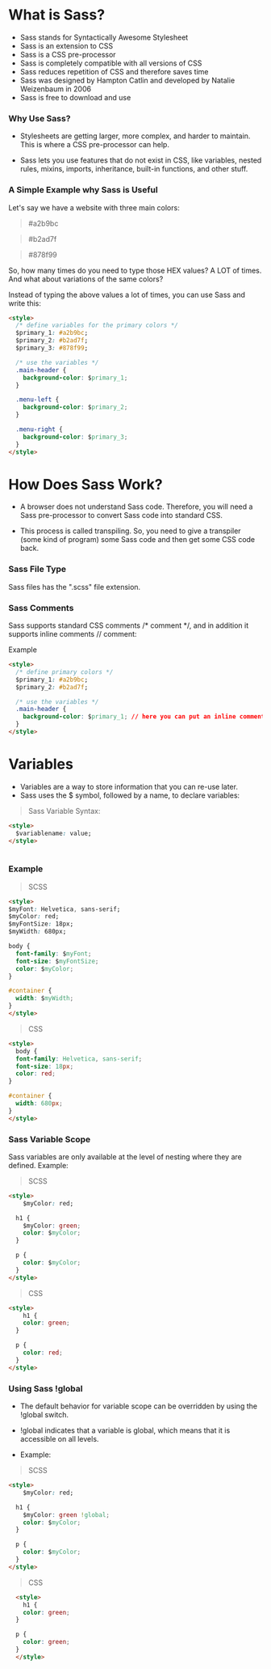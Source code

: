 # What is Sass?

* Sass stands for Syntactically Awesome Stylesheet
* Sass is an extension to CSS
* Sass is a CSS pre-processor
* Sass is completely compatible with all versions of CSS
* Sass reduces repetition of CSS and therefore saves time
* Sass was designed by Hampton Catlin and developed by Natalie Weizenbaum in 2006
* Sass is free to download and use

### Why Use Sass?

* Stylesheets are getting larger, more complex, and harder to maintain. This is where a CSS pre-processor can help.

* Sass lets you use features that do not exist in CSS, like variables, nested rules, mixins, imports, inheritance, built-in functions, and other stuff.

### A Simple Example why Sass is Useful

Let's say we have a website with three main colors:

> #a2b9bc

> #b2ad7f

> #878f99

So, how many times do you need to type those HEX values? A LOT of times. And what about variations of the same colors?

Instead of typing the above values a lot of times, you can use Sass and write this:

```html
<style>
  /* define variables for the primary colors */
  $primary_1: #a2b9bc;
  $primary_2: #b2ad7f;
  $primary_3: #878f99;

  /* use the variables */
  .main-header {
    background-color: $primary_1;
  }

  .menu-left {
    background-color: $primary_2;
  }

  .menu-right {
    background-color: $primary_3;
  }
</style>
```

# How Does Sass Work?

* A browser does not understand Sass code. Therefore, you will need a Sass pre-processor to convert Sass code into standard CSS.

* This process is called transpiling. So, you need to give a transpiler (some kind of program) some Sass code and then get some CSS code back.

### Sass File Type

Sass files has the ".scss" file extension.

### Sass Comments
Sass supports standard CSS comments /* comment */, and in addition it supports inline comments // comment:

Example


```html
<style>
  /* define primary colors */
  $primary_1: #a2b9bc;
  $primary_2: #b2ad7f;

  /* use the variables */
  .main-header {
    background-color: $primary_1; // here you can put an inline comment
  }
</style>
```

# Variables

* Variables are a way to store information that you can re-use later.
* Sass uses the $ symbol, followed by a name, to declare variables:

> Sass Variable Syntax:

```html
<style>
  $variablename: value;
</style>
  
```

### Example

> SCSS

```html
<style>
$myFont: Helvetica, sans-serif;
$myColor: red;
$myFontSize: 18px;
$myWidth: 680px;

body {
  font-family: $myFont;
  font-size: $myFontSize;
  color: $myColor;
}

#container {
  width: $myWidth;
}
</style>
```

> CSS

```html
<style>
  body {
  font-family: Helvetica, sans-serif;
  font-size: 18px;
  color: red;
}

#container {
  width: 680px;
}
</style>
```

### Sass Variable Scope

Sass variables are only available at the level of nesting where they are defined.
Example:
 
> SCSS

```html
<style>
    $myColor: red;

  h1 {
    $myColor: green;
    color: $myColor;
  }

  p {
    color: $myColor;
  }
</style>
```

> CSS

```html
<style>
    h1 {
    color: green;
  }

  p {
    color: red;
  }
</style>
```

### Using Sass !global

* The default behavior for variable scope can be overridden by using the !global switch.

* !global indicates that a variable is global, which means that it is accessible on all levels.
* Example:

> SCSS

```html
<style>
    $myColor: red;

  h1 {
    $myColor: green !global;
    color: $myColor;
  }

  p {
    color: $myColor;
  }
</style>
```


> CSS

```html
  <style>
    h1 {
    color: green;
  }

  p {
    color: green;
  }
  </style>
```
